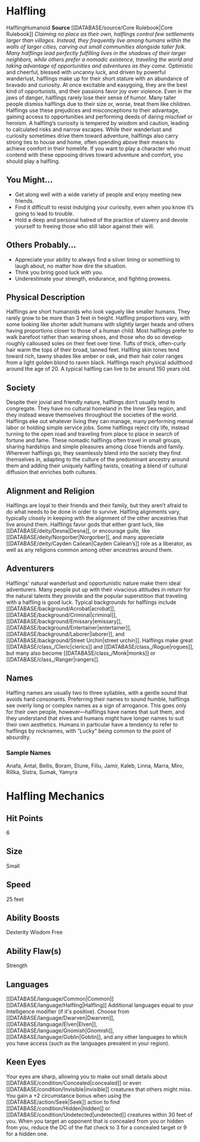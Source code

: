 ﻿---
ability:
- Dexterity
- Wisdom
- Free
ability_boost:
- Dexterity
- Wisdom
- Free
ability_flaw:
- Strength
hp: '6'
id: '5'
land_speed: '25'
language:
- '[[DATABASE/language/Common|Common]]'
- '[[DATABASE/language/Halfling|Halfling]]'
max_speed: '25'
name: Halfling
rarity: Common
rus_type_level: null
size: Small
source: '[[DATABASE/source/Core Rulebook|Core Rulebook]]'
speed:
- 25 feet
trait:
- '[[DATABASE/trait/Halfling|Halfling]]'
- '[[DATABASE/trait/Humanoid|Humanoid]]'
type: Ancestry
vision: null

---
# Halfling

<span class="item-trait">Halfling</span><span class="item-trait">Humanoid</span>
**Source** [[DATABASE/source/Core Rulebook|Core Rulebook]] 
_Claiming no place as their own, halflings control few settlements larger than villages. Instead, they frequently live among humans within the walls of larger cities, carving out small communities alongside taller folk. Many halflings lead perfectly fulfilling lives in the shadows of their larger neighbors, while others prefer a nomadic existence, traveling the world and taking advantage of opportunities and adventures as they come._
Optimistic and cheerful, blessed with uncanny luck, and driven by powerful wanderlust, halflings make up for their short stature with an abundance of bravado and curiosity. At once excitable and easygoing, they are the best kind of opportunists, and their passions favor joy over violence. Even in the jaws of danger, halflings rarely lose their sense of humor.
 Many taller people dismiss halflings due to their size or, worse, treat them like children. Halflings use these prejudices and misconceptions to their advantage, gaining access to opportunities and performing deeds of daring mischief or heroism. A halfling’s curiosity is tempered by wisdom and caution, leading to calculated risks and narrow escapes.
 While their wanderlust and curiosity sometimes drive them toward adventure, halflings also carry strong ties to house and home, often spending above their means to achieve comfort in their homelife.
 If you want to play a character who must contend with these opposing drives toward adventure and comfort, you should play a halfling.

## You Might...

* Get along well with a wide variety of people and enjoy meeting new friends. 
* Find it difficult to resist indulging your curiosity, even when you know it’s going to lead to trouble. 
* Hold a deep and personal hatred of the practice of slavery and devote yourself to freeing those who still labor against their will.

## Others Probably...

* Appreciate your ability to always find a silver lining or something to laugh about, no matter how dire the situation. 
* Think you bring good luck with you. 
* Underestimate your strength, endurance, and fighting prowess.

## Physical Description

Halflings are short humanoids who look vaguely like smaller humans. They rarely grow to be more than 3 feet in height. Halfling proportions vary, with some looking like shorter adult humans with slightly larger heads and others having proportions closer to those of a human child.
 Most halflings prefer to walk barefoot rather than wearing shoes, and those who do so develop roughly calloused soles on their feet over time. Tufts of thick, often-curly hair warm the tops of their broad, tanned feet. Halfling skin tones tend toward rich, tawny shades like amber or oak, and their hair color ranges from a light golden blond to raven black.
 Halflings reach physical adulthood around the age of 20. A typical halfling can live to be around 150 years old.

## Society

Despite their jovial and friendly nature, halflings don’t usually tend to congregate. They have no cultural homeland in the Inner Sea region, and they instead weave themselves throughout the societies of the world. Halflings eke out whatever living they can manage, many performing menial labor or holding simple service jobs. Some halflings reject city life, instead turning to the open road and traveling from place to place in search of fortune and fame. These nomadic halflings often travel in small groups, sharing hardships and simple pleasures among close friends and family.
 Wherever halflings go, they seamlessly blend into the society they find themselves in, adapting to the culture of the predominant ancestry around them and adding their uniquely halfling twists, creating a blend of cultural diffusion that enriches both cultures.

## Alignment and Religion

Halflings are loyal to their friends and their family, but they aren’t afraid to do what needs to be done in order to survive. Halfling alignments vary, typically closely in keeping with the alignment of the other ancestries that live around them. Halflings favor gods that either grant luck, like [[DATABASE/deity/Desna|Desna]], or encourage guile, like [[DATABASE/deity/Norgorber|Norgorber]], and many appreciate [[DATABASE/deity/Cayden Cailean|Cayden Cailean’s]] role as a liberator, as well as any religions common among other ancestries around them.

## Adventurers

Halflings' natural wanderlust and opportunistic nature make them ideal adventurers. Many people put up with their vivacious attitudes in return for the natural talents they provide and the popular superstition that traveling with a halfling is good luck.
 Typical backgrounds for halflings include [[DATABASE/background/Acrobat|acrobat]], [[DATABASE/background/Criminal|criminal]], [[DATABASE/background/Emissary|emissary]], [[DATABASE/background/Entertainer|entertainer]], [[DATABASE/background/Laborer|laborer]], and [[DATABASE/background/Street Urchin|street urchin]]. Halflings make great [[DATABASE/class_/Cleric|clerics]] and [[DATABASE/class_/Rogue|rogues]], but many also become [[DATABASE/class_/Monk|monks]] or [[DATABASE/class_/Ranger|rangers]].

## Names

Halfling names are usually two to three syllables, with a gentle sound that avoids hard consonants. Preferring their names to sound humble, halflings see overly long or complex names as a sign of arrogance. This goes only for their own people, however—halflings have names that suit them, and they understand that elves and humans might have longer names to suit their own aesthetics. Humans in particular have a tendency to refer to halflings by nicknames, with “Lucky” being common to the point of absurdity.

### Sample Names

Anafa, Antal, Bellis, Boram, Etune, Filiu, Jamir, Kaleb, Linna, Marra, Miro, Rillka, Sistra, Sumak, Yamyra

# Halfling Mechanics

## Hit Points

6

## Size

Small

## Speed

25 feet

## Ability Boosts

Dexterity
Wisdom
Free

## Ability Flaw(s)

Strength

## Languages

[[DATABASE/language/Common|Common]]
[[DATABASE/language/Halfling|Halfling]]
Additional languages equal to your Intelligence modifier (if it's positive). Choose from [[DATABASE/language/Dwarven|Dwarven]], [[DATABASE/language/Elven|Elven]], [[DATABASE/language/Gnomish|Gnomish]], [[DATABASE/language/Goblin|Goblin]], and any other languages to which you have access (such as the languages prevalent in your region).

## Keen Eyes

Your eyes are sharp, allowing you to make out small details about [[DATABASE/condition/Concealed|concealed]] or even [[DATABASE/condition/Invisible|invisible]] creatures that others might miss. You gain a +2 circumstance bonus when using the [[DATABASE/action/Seek|Seek]] action to find [[DATABASE/condition/Hidden|hidden]] or [[DATABASE/condition/Undetected|undetected]] creatures within 30 feet of you. When you target an opponent that is concealed from you or hidden from you, reduce the DC of the flat check to 3 for a concealed target or 9 for a hidden one.